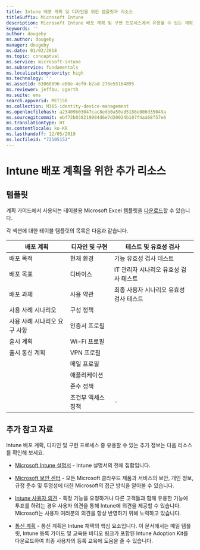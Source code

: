 ```yaml
---
title: Intune 배포 계획 및 디자인을 위한 템플릿과 리소스
titleSuffix: Microsoft Intune
description: Microsoft Intune 배포 계획 및 구현 프로세스에서 유용할 수 있는 계획 템플릿 및 추가 Intune 정보에 대한 링크입니다.
keywords: ''
author: dougeby
ms.author: dougeby
manager: dougeby
ms.date: 01/02/2018
ms.topic: conceptual
ms.service: microsoft-intune
ms.subservice: fundamentals
ms.localizationpriority: high
ms.technology: ''
ms.assetid: 63060896-e00e-4ef0-b2ad-276e55164895
ms.reviewer: jeffbu, cgerth
ms.suite: ems
search.appverid: MET150
ms.collection: M365-identity-device-management
ms.openlocfilehash: a23409b03047cac8edb0a50ad5188e006d35049a
ms.sourcegitcommit: ebf72b038219904d6e7d20024b107f4aa68f57e6
ms.translationtype: HT
ms.contentlocale: ko-KR
ms.lasthandoff: 12/05/2019
ms.locfileid: "72505152"
---
```

# <a name="additional-resources-for-planning-your-intune-deployment"></a>Intune 배포 계획을 위한 추가 리소스

## <a name="templates"></a>템플릿

계획 가이드에서 사용되는 테이블용 Microsoft Excel 템플릿을 [다운로드](https://gallery.technet.microsoft.com/Intune-deployment-planning-fae156c2?redir=0)할 수 있습니다.

각 섹션에 대한 테이블 템플릿의 목록은 다음과 같습니다.

|배포 계획  |디자인 및 구현   |테스트 및 유효성 검사 |
|-----|----- |------|
| 배포 목적 |현재 환경|기능 유효성 검사 테스트|
| 배포 목표 |디바이스|IT 관리자 시나리오 유효성 검사 테스트|
| 배포 과제 |사용 약관|최종 사용자 시나리오 유효성 검사 테스트|
| 사용 사례 시나리오 |구성 정책| |
| 사용 사례 시나리오 요구 사항 |인증서 프로필| |
| 출시 계획 |Wi-Fi 프로필| |
| 출시 통신 계획|VPN 프로필| |
| |  메일 프로필 | |
| | 애플리케이션 | |
| | 준수 정책 | |
| | 조건부 액세스 정책|-|

## <a name="further-reading"></a>추가 참고 자료

Intune 배포 계획, 디자인 및 구현 프로세스 중 유용할 수 있는 추가 정보는 다음 리소스를 확인해 보세요.

- [Microsoft Intune 설명서](http://docs.microsoft.com/intune/) - Intune 설명서의 전체 집합입니다.

- [Microsoft 보안 센터](https://www.microsoft.com/TrustCenter) - 모든 Microsoft 클라우드 제품과 서비스의 보안, 개인 정보, 규정 준수 및 투명성에 대한 Microsoft의 접근 방식을 알아볼 수 있습니다.

- [Intune 사용자 의견](https://microsoftintune.uservoice.com/) - 특정 기능을 요청하거나 다른 고객들과 함께 유용한 기능에 투표를 하려는 경우 사용자 의견을 통해 Intune에 의견을 제공할 수 있습니다. Microsoft는 사용자 여러분의 의견을 항상 반영하기 위해 노력하고 있습니다.

- [통신 계획](../migration-guide-communication-plan.md) - 통신 계획은 Intune 채택의 핵심 요소입니다. 이 문서에서는 메일 템플릿, Intune 등록 가이드 및 교육용 비디오 링크가 포함된 Intune Adoption Kit를 다운로드하여 최종 사용자의 등록 교육에 도움을 줄 수 있습니다.
